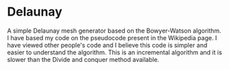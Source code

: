 # Delaunay
A simple Delaunay mesh generator based on the Bowyer-Watson algorithm. I have based my code on the pseudocode present in the Wikipedia page. I have viewed other people's code and I believe this code is simpler and easier to understand the algorithm. This is an incremental algorithm and it is slower than the Divide and conquer method available.
